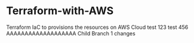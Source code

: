 # Terraform-with-AWS
Terraform IaC to provisions the resources on AWS Cloud
test 123
test 456
AAAAAAAAAAAAAAAAAAA Child Branch 1 changes
